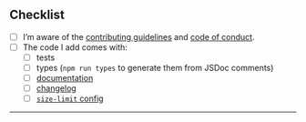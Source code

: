 ## Checklist

<!-- Thanks for your contribution! -->

- [ ] I’m aware of the [contributing guidelines](https://github.com/frontacles/frontacles/blob/main/CONTRIBUTING.md) and [code of conduct](https://github.com/frontacles/frontacles/blob/main/CODE_OF_CONDUCT.md).
- [ ] The code I add comes with:
  - [ ] tests
  - [ ] types (`npm run types` to generate them from JSDoc comments)
  - [ ] [documentation](https://github.com/frontacles/frontacles/blob/main/README.md)
  - [ ] [changelog](https://github.com/frontacles/frontacles/blob/main/CHANGELOG.md)
  - [ ] [`size-limit` config](https://github.com/frontacles/frontacles/blob/main/.size-limit.json)
---
